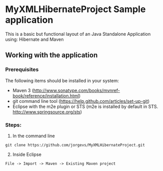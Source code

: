 # MyXMLHibernateProject Sample application

This is a basic but functional layout of an Java Standalone Application using: Hibernate and Maven

## Working with the application

### Prerequisites
The following items should be installed in your system:
* Maven 3 (http://www.sonatype.com/books/mvnref-book/reference/installation.html)
* git command line tool (https://help.github.com/articles/set-up-git)
* Eclipse with the m2e plugin or STS (m2e is installed by default in STS.  http://www.springsource.org/sts)

### Steps:

1) In the command line
```
git clone https://github.com/jorgevs/MyXMLHibernateProject.git
```
2) Inside Eclipse
```
File -> Import -> Maven -> Existing Maven project
```


